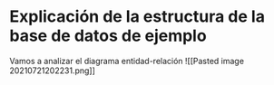 # Explicación de la estructura de la base de datos de ejemplo

Vamos a analizar el diagrama entidad-relación
![[Pasted image 20210721202231.png]]
